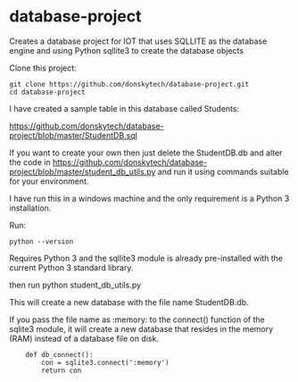 # database-project
Creates a database project for IOT that uses SQLLITE as the database engine and using Python sqllite3 to create the database objects

Clone this project:

	git clone https://github.com/donskytech/database-project.git
	cd database-project
  
I have created a sample table in this database called Students:

https://github.com/donskytech/database-project/blob/master/StudentDB.sql

If you want to create your own then just delete the StudentDB.db and alter the code in https://github.com/donskytech/database-project/blob/master/student_db_utils.py and run it using commands suitable for your environment.

I have run this in a windows machine and the only requirement is a Python 3 installation.

Run:

	python --version
  
Requires Python 3 and the sqllite3 module is already pre-installed with the current Python 3 standard library.

then run
	python student_db_utils.py
  
This will create a new database with the file name StudentDB.db.

If you pass the file name as :memory: to the connect() function of the sqlite3 module, it will create a new database that resides in the memory (RAM) instead of a database file on disk.

		def db_connect():
			con = sqlite3.connect(':memory')
			return con
